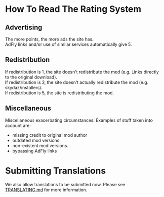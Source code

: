 How To Read The Rating System
=============================

## Advertising
The more points, the more ads the site has.  
AdFly links and/or use of similar services automatically give 5.

## Redistribution
If redistribution is 1, the site doesn't redistribute the mod (e.g. Links directly to the original download).  
If redistribution is 3, the site doesn't actually redistribute the mod (e.g. skydaz/installers).  
If redistribution is 5, the site is redistributing the mod.  

## Miscellaneous
Miscellaneous exacerbating circumstances. Examples of stuff taken into account are:
+ missing credit to original mod author
+ outdated mod versions
+ non-existent mod versions.
+ bypassing AdFly links

# Submitting Translations

We also allow translations to be submitted now. Please see [TRANSLATING.md](https://github.com/VictiniX888/Illegal-Mod-Sites/blob/master/plugins/i18n/TRANSLATING.md) for more information.
